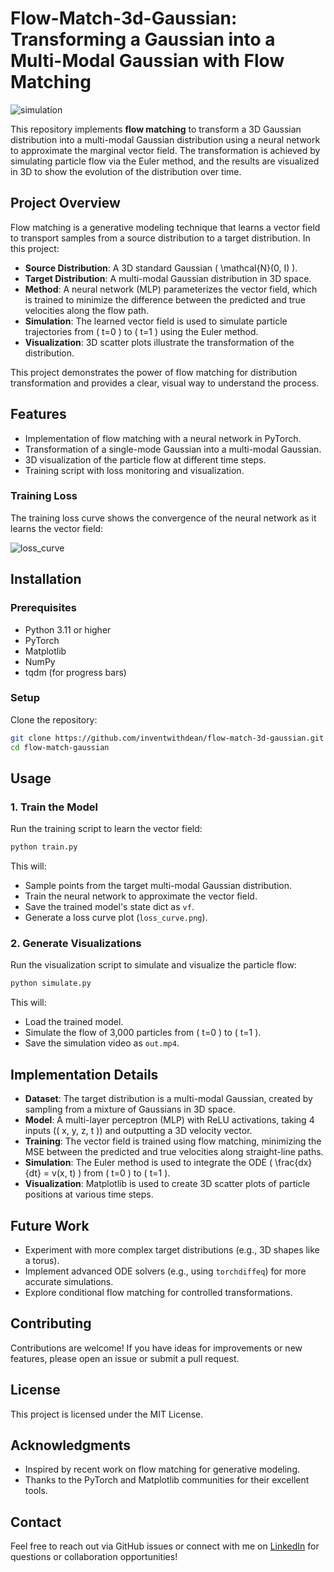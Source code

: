 # Flow-Match-3d-Gaussian: Transforming a Gaussian into a Multi-Modal Gaussian with Flow Matching

![simulation](https://github.com/user-attachments/assets/a594c240-067b-400d-a9c7-1f27c9cbec5e)

This repository implements **flow matching** to transform a 3D Gaussian distribution into a multi-modal Gaussian distribution using a neural network to approximate the marginal vector field. The transformation is achieved by simulating particle flow via the Euler method, and the results are visualized in 3D to show the evolution of the distribution over time.

## Project Overview

Flow matching is a generative modeling technique that learns a vector field to transport samples from a source distribution to a target distribution. In this project:
- **Source Distribution**: A 3D standard Gaussian \( \mathcal{N}(0, I) \).
- **Target Distribution**: A multi-modal Gaussian distribution in 3D space.
- **Method**: A neural network (MLP) parameterizes the vector field, which is trained to minimize the difference between the predicted and true velocities along the flow path.
- **Simulation**: The learned vector field is used to simulate particle trajectories from \( t=0 \) to \( t=1 \) using the Euler method.
- **Visualization**: 3D scatter plots illustrate the transformation of the distribution.

This project demonstrates the power of flow matching for distribution transformation and provides a clear, visual way to understand the process.

## Features
- Implementation of flow matching with a neural network in PyTorch.
- Transformation of a single-mode Gaussian into a multi-modal Gaussian.
- 3D visualization of the particle flow at different time steps.
- Training script with loss monitoring and visualization.

### Training Loss
The training loss curve shows the convergence of the neural network as it learns the vector field:

![loss_curve](https://github.com/user-attachments/assets/eba5c125-fb7e-4c94-9964-35e3cbda7dd8)

## Installation

### Prerequisites
- Python 3.11 or higher
- PyTorch
- Matplotlib
- NumPy
- tqdm (for progress bars)

### Setup
Clone the repository:
   ```bash
   git clone https://github.com/inventwithdean/flow-match-3d-gaussian.git
   cd flow-match-gaussian
   ```

## Usage

### 1. Train the Model
Run the training script to learn the vector field:
```bash
python train.py
```
This will:
- Sample points from the target multi-modal Gaussian distribution.
- Train the neural network to approximate the vector field.
- Save the trained model's state dict as `vf`.
- Generate a loss curve plot (`loss_curve.png`).

### 2. Generate Visualizations
Run the visualization script to simulate and visualize the particle flow:
```bash
python simulate.py
```
This will:
- Load the trained model.
- Simulate the flow of 3,000 particles from \( t=0 \) to \( t=1 \).
- Save the simulation video as `out.mp4`.

## Implementation Details

- **Dataset**: The target distribution is a multi-modal Gaussian, created by sampling from a mixture of Gaussians in 3D space.
- **Model**: A multi-layer perceptron (MLP) with ReLU activations, taking 4 inputs (\( x, y, z, t \)) and outputting a 3D velocity vector.
- **Training**: The vector field is trained using flow matching, minimizing the MSE between the predicted and true velocities along straight-line paths.
- **Simulation**: The Euler method is used to integrate the ODE \( \frac{dx}{dt} = v(x, t) \) from \( t=0 \) to \( t=1 \).
- **Visualization**: Matplotlib is used to create 3D scatter plots of particle positions at various time steps.

## Future Work
- Experiment with more complex target distributions (e.g., 3D shapes like a torus).
- Implement advanced ODE solvers (e.g., using `torchdiffeq`) for more accurate simulations.
- Explore conditional flow matching for controlled transformations.

## Contributing
Contributions are welcome! If you have ideas for improvements or new features, please open an issue or submit a pull request.

## License
This project is licensed under the MIT License.

## Acknowledgments
- Inspired by recent work on flow matching for generative modeling.
- Thanks to the PyTorch and Matplotlib communities for their excellent tools.

## Contact
Feel free to reach out via GitHub issues or connect with me on [LinkedIn](https://www.linkedin.com/in/inventwithdean) for questions or collaboration opportunities!
